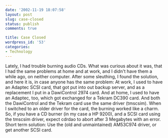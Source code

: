 ```yaml
---
date: '2002-11-19 18:07:58'
layout: post
slug: case-closed
status: publish
comments: true

title: Case Closed
wordpress_id: '53'
categories:
- Technology
---
```


Lately, I had trouble burning audio CDs. What was curious about it was, that I had the same problems at home and at work, and I didn't have them a while ago, on neither computer.
After some sleuthing, I found the solution, and here it is, in case anyone has the same problem: At work, I used to have an Adaptec SCSI card, that got put into out backup server, and as a replacement I put in a DawiControl 2974 card.
And at home, I used to have an Adaptec, too, which got exchanged for a Tekram DC390 card. And both the DawiControl and the Tekram card use the same driver (tmscsim). When I switched to an older driver for the card, the burning worked like a charm.
So, if you have a CD burner (in my case a HP 9200), and a SCSI card using the tmscsim driver, expect cdrdao to abort after 3 Megabytes with an error. Short term solution: Use the (old and unmaintained) AM53C974 driver, or get another SCSI card.

